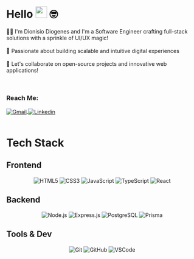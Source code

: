 # Hello <img src="https://media.giphy.com/media/hvRJCLFzcasrR4ia7z/giphy.gif" width="30"> 🤓

👨‍💻 I'm Dionisio Diogenes and I'm a Software Engineer crafting full-stack solutions with a sprinkle of UI/UX magic!<br/><br/>
🔧 Passionate about building scalable and intuitive digital experiences<br/><br/>
🤝 Let's collaborate on open-source projects and innovative web applications!

<br/>

### Reach Me:
<div>
<a href="mailto:dionisiodiogenesmacedo@gmail.com" target="_blank">
 <img align="center" src="https://img.shields.io/badge/Gmail-D14836?style=for-the-badge&logo=gmail&logoColor=white" alt="Gmail"/>
</a>

<a href="https://www.linkedin.com/in/dionisiodiogenes/" target="_blank">
 <img align="center" src="https://img.shields.io/badge/LinkedIn-0077B5?style=for-the-badge&logo=linkedin&logoColor=white" alt="Linkedin"/>
</a>

</div>

<br/>

# Tech Stack

## Frontend
<div align="center">
  <img align="center" alt="HTML5" src="https://img.shields.io/badge/HTML5-E34F26?style=for-the-badge&logo=html5&logoColor=white">
  <img align="center" alt="CSS3" src="https://img.shields.io/badge/CSS3-1572B6?style=for-the-badge&logo=css3&logoColor=white">
  <img align="center" alt="JavaScript" src="https://img.shields.io/badge/JavaScript-F7DF1E?style=for-the-badge&logo=javascript&logoColor=white">
  <img align="center" alt="TypeScript" src="https://img.shields.io/badge/TypeScript-007ACC?style=for-the-badge&logo=typescript&logoColor=white">
  <img align="center" alt="React" src="https://img.shields.io/badge/React-20232A?style=for-the-badge&logo=react&logoColor=61DAFB">
</div>

## Backend
<div align="center">
  <img align="center" alt="Node.js" src="https://img.shields.io/badge/Node.js-43853D?style=for-the-badge&logo=node.js&logoColor=white">
  <img align="center" alt="Express.js" src="https://img.shields.io/badge/Express.js-%23404D59.svg?style=for-the-badge&logo=express&logoColor=white">
  <img align="center" alt="PostgreSQL" src="https://img.shields.io/badge/PostgreSQL-336791?style=for-the-badge&logo=postgresql&logoColor=white">
  <img align="center" alt="Prisma" src="https://img.shields.io/badge/Prisma-2C7485?style=for-the-badge&logo=prisma&logoColor=white">
</div>

## Tools & Dev
<div align="center">
  <img align="center" alt="Git" src="https://img.shields.io/badge/Git-F05032?style=for-the-badge&logo=git&logoColor=white">
  <img align="center" alt="GitHub" src="https://img.shields.io/badge/GitHub-181717?style=for-the-badge&logo=github&logoColor=white">
  <img align="center" alt="VSCode" src="https://img.shields.io/badge/VS_Code-007ACC?style=for-the-badge&logo=visual-studio-code&logoColor=white">
</div>
